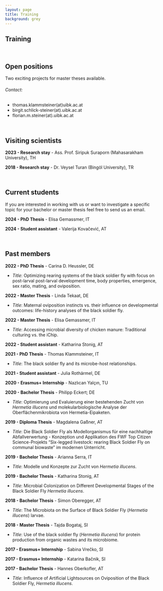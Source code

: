 ```yaml
---
layout: page
title: Training
background: grey
---
```


<div class="col-lg-12 text-center">
	<h2 class="section-heading text-uppercase">Training</h2>
</div>

<br>


## Open positions

Two exciting projects for master theses available.  

###### Contact:  
- thomas.klammsteiner(at)uibk.ac.at  
- birgit.schlick-steiner(at).uibk.ac.at  
- florian.m.steiner(at).uibk.ac.at  

<!--No open calls at the moment. However, if you are interested in working with us or want to investigate a specific topic for your bachelor or master thesis feel free to send us an email.-->


<br>


## Visiting scientists

**2023 - Research stay** - Ass. Prof. Siripuk Suraporn (Mahasarakham University), TH  

**2018 - Research stay** - Dr. Veysel Turan (Bingöl University), TR  


<br>


## Current students

If you are interested in working with us or want to investigate a specific topic for your bachelor or master thesis feel free to send us an email.  

**2024 - PhD Thesis** - Elisa Gemassmer, IT  

**2024 - Student assistant** - Valerija Kovačević, AT  

<br>

## Past members

**2022 - PhD Thesis** - Carina D. Heussler, DE  
- *Title*: Optimizing rearing systems of the black soldier fly with focus on post-larval post-larval development time, body properties, emergence, sex ratio, mating, and oviposition.  

**2022 - Master Thesis** - Linda Tekaat, DE  
- *Title*: Maternal oviposition instincts vs. their influence on developmental outcomes: life-history analyses of the black soldier fly.  

**2022 - Master Thesis** - Elisa Gemassmer, IT  
- *Title*: Accessing microbial diversity of chicken manure: Traditional culturing vs. the iChip.  

**2022 - Student assistant** - Katharina Stonig, AT  

**2021 - PhD Thesis** - Thomas Klammsteiner, IT  
- *Title*: The black soldier fly and its microbe-host relationships.  

**2021 - Student assistant** - Julia Rothärmel, DE  

**2020 - Erasmus+ Internship** - Nazlıcan Yalçın, TU  

**2020 - Bachelor Thesis** - Philipp Eckert; DE  
- *Title*: Optimierung und Evaluierung einer bestehenden Zucht von *Hermetia illucens* und molekularbiologische Analyse der Oberflächenmikrobiota von Hermetia-Eipaketen.  

**2019 - Diploma Thesis** - Magdalena Gaßner, AT  
- *Title*: Die Black Soldier Fly als Modellorganismus für eine nachhaltige Abfallverwertung - Konzeption und Applikation des FWF Top Citizen Science-Projekts “Six-legged livestock: rearing Black Soldier Fly on communal biowaste” im modernen Unterricht.  

**2019 - Bachelor Thesis** - Arianna Serra, IT  
- *Title*: Modelle und Konzepte zur Zucht von *Hermetia illucens*.  

**2019 - Bachelor Thesis** - Katharina Stonig, AT  
- *Title*: Microbial Colonization on Different Developmental Stages of the Black Soldier Fly *Hermetia illucens*.  

**2018 - Bachelor Thesis** - Simon Oberegger, AT  
- *Title*: The Microbiota on the Surface of Black Soldier Fly (*Hermetia illucens*) larvae.  

**2018 - Master Thesis** - Tajda Bogataj, SI  
- *Title*: Use of the black soldier fly (*Hermetia illucens*) for protein production from organic wastes and its microbiome.  

**2017 - Erasmus+ Internship** - Sabina Vrečko, SI  

**2017 - Erasmus+ Internship** - Katarina Bačnik, SI  

**2017 - Bachelor Thesis** - Hannes Oberkofler, AT  
- *Title*: Influence of Artificial Lightsources on Oviposition of the Black Soldier Fly, *Hermetia illucens*.  

<br>